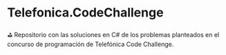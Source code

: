 # Telefonica.CodeChallenge
⛳ Repositorio con las soluciones en C# de los problemas planteados en el concurso de programación de Telefónica Code Challenge.
